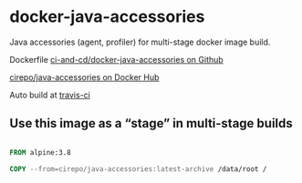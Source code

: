 # docker-java-accessories

Java accessories (agent, profiler) for multi-stage docker image build.

Dockerfile [ci-and-cd/docker-java-accessories on Github](https://github.com/ci-and-cd/docker-java-accessories)

[cirepo/java-accessories on Docker Hub](https://hub.docker.com/r/cirepo/java-accessories/)


Auto build at [travis-ci](https://travis-ci.org/ci-and-cd/docker-java-accessories)

## Use this image as a “stage” in multi-stage builds

```dockerfile

FROM alpine:3.8

COPY --from=cirepo/java-accessories:latest-archive /data/root /

```
